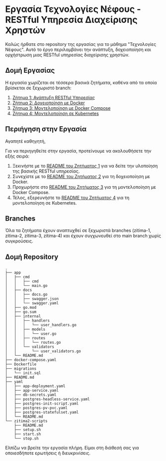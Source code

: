 # Εργασία Τεχνολογίες Νέφους - RESTful Υπηρεσία Διαχείρισης Χρηστών

Καλώς ήρθατε στο repository της εργασίας για το μάθημα "Τεχνολογίες Νέφους". Αυτό το έργο περιλαμβάνει την ανάπτυξη, δοχειοποίηση και ορχήστρωση μιας RESTful υπηρεσίας διαχείρισης χρηστών.

## Δομή Εργασίας

Η εργασία χωρίζεται σε τέσσερα βασικά ζητήματα, καθένα από τα οποία βρίσκεται σε ξεχωριστό branch:

1. [Ζήτημα 1: Ανάπτυξη RESTful Υπηρεσίας](app/README.md)
2. [Ζήτημα 2: Δοχειοποίηση με Docker](zitima2-scripts/README.md)
3. [Ζήτημα 3: Μοντελοποίηση με Docker Compose](README-zitima3.md)
4. [Ζήτημα 4: Μοντελοποίηση σε Kubernetes](yaml/README.md)

## Περιήγηση στην Εργασία

Αγαπητέ καθηγητή,

Για να περιηγηθείτε στην εργασία, προτείνουμε να ακολουθήσετε την εξής σειρά:

1. Ξεκινήστε με το [README του Ζητήματος 1](app/README.md) για να δείτε την υλοποίηση της βασικής RESTful υπηρεσίας.
2. Συνεχίστε με το [README του Ζητήματος 2](zitima2-scripts/README.md) για τη δοχειοποίηση με Docker.
3. Προχωρήστε στο [README του Ζητήματος 3](README-zitima3.md) για τη μοντελοποίηση με Docker Compose.
4. Τέλος, εξερευνήστε το [README του Ζητήματος 4](yaml/README.md) για τη μοντελοποίηση σε Kubernetes.

## Branches

Όλα τα ζητήματα έχουν αναπτυχθεί σε ξεχωριστά branches (zitima-1, zitima-2, zitima-3, zitima-4) και έχουν συγχωνευθεί στο main branch χωρίς συγκρούσεις.

## Δομή Repository

```
.
├── app
│   ├── cmd
│   │   ├── cmd
│   │   └── main.go
│   ├── docs
│   │   ├── docs.go
│   │   ├── swagger.json
│   │   └── swagger.yaml
│   ├── go.mod
│   ├── go.sum
│   ├── internal
│   │   ├── handlers
│   │   │   └── user_handlers.go
│   │   ├── models
│   │   │   └── user.go
│   │   ├── routes
│   │   │   └── routes.go
│   │   └── validators
│   │       └── user_validators.go
│   └── README.md
├── docker-compose.yaml
├── Dockerfile
├── migrations
│   └── init.sql
├── README.md
├── yaml
│   ├── app-deployment.yaml
│   ├── app-service.yaml
│   ├── db-secrets.yaml
│   ├── postgres-headless-service.yaml
│   ├── postgres-init-script.yaml
│   ├── postgres-pv-pvc.yaml
│   ├── postgres-statefulset.yaml
│   └── README.md
└── zitima2-scripts
    ├── README.md
    ├── setup.sh
    ├── start.sh
    └── stop.sh
```

Ελπίζω να βρείτε την εργασία πλήρη. Είμαι στη διάθεσή σας για οποιεσδήποτε ερωτήσεις ή διευκρινίσεις.